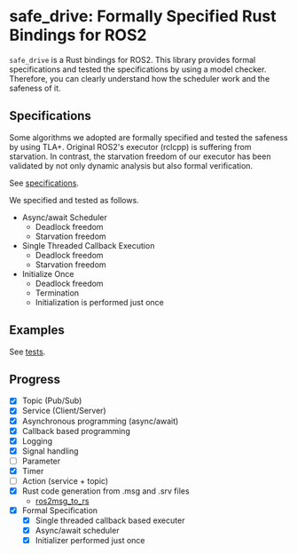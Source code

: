 # safe_drive: Formally Specified Rust Bindings for ROS2

`safe_drive` is a Rust bindings for ROS2.
This library provides formal specifications and tested the specifications by using a model checker.
Therefore, you can clearly understand how the scheduler work and the safeness of it.

## Specifications

Some algorithms we adopted are formally specified and tested the safeness by using TLA+.
Original ROS2's executor (rclcpp) is suffering from starvation.
In contrast, the starvation freedom of our executor has been validated by not only dynamic analysis but also
formal verification.

See [specifications](./specifications/).

We specified and tested as follows.

- Async/await Scheduler
  - Deadlock freedom
  - Starvation freedom
- Single Threaded Callback Execution
  - Deadlock freedom
  - Starvation freedom
- Initialize Once
  - Deadlock freedom
  - Termination
  - Initialization is performed just once

## Examples

See [tests](./tests/).

## Progress

- [x] Topic (Pub/Sub)
- [x] Service (Client/Server)
- [x] Asynchronous programming (async/await)
- [x] Callback based programming
- [x] Logging
- [x] Signal handling
- [ ] Parameter
- [x] Timer
- [ ] Action (service + topic)
- [x] Rust code generation from .msg and .srv files
  - [ros2msg_to_rs](https://github.com/tier4/ros2msg_to_rs)
- [x] Formal Specification
  - [x] Single threaded callback based executer
  - [x] Async/await scheduler
  - [x] Initializer performed just once
